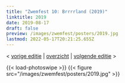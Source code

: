 ```yaml
---
title: "Zwemfest 10: Brrrrland (2019)"
linktitle: 2019
date: 2019-08-17
draft: false
preview: /images/zwemfest/posters/2019.jpg
lastmod: 2022-05-17T20:21:25.655Z
---
```


< [vorige editie](/zwemfest/2018) | [overzicht](/zwemfest) | [volgende editie](/zwemfest/2021/) >

{{< load-photoswipe >}}
{{< figure src="/images/zwemfest/posters/2019.jpg"  >}}